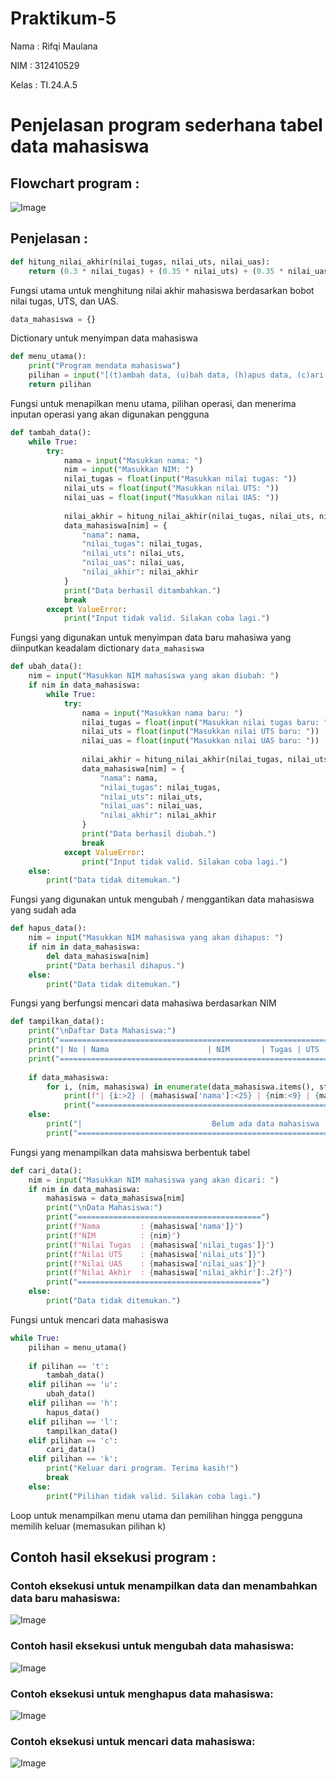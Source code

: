 # Praktikum-5

Nama : Rifqi Maulana

NIM : 312410529

Kelas : TI.24.A.5

# Penjelasan program sederhana tabel data mahasiswa

## Flowchart program :

![Image](https://github.com/Shikilukeki/Foto/blob/main/Flowchart%20mendata%20mahasiswa.png?raw=true)

## Penjelasan :

```python
def hitung_nilai_akhir(nilai_tugas, nilai_uts, nilai_uas):
    return (0.3 * nilai_tugas) + (0.35 * nilai_uts) + (0.35 * nilai_uas)

```
Fungsi utama untuk menghitung nilai akhir mahasiswa berdasarkan bobot nilai tugas, UTS, dan UAS.

```python
data_mahasiswa = {}

```
Dictionary untuk menyimpan data mahasiswa

```python
def menu_utama():
    print("Program mendata mahasiswa")
    pilihan = input("[(t)ambah data, (u)bah data, (h)apus data, (c)ari data, (l)ihat data, (k)eluar] : ")
    return pilihan
```
Fungsi untuk menapilkan menu utama, pilihan operasi, dan menerima inputan operasi yang akan digunakan pengguna

```python
def tambah_data():
    while True:
        try:
            nama = input("Masukkan nama: ")
            nim = input("Masukkan NIM: ")
            nilai_tugas = float(input("Masukkan nilai tugas: "))
            nilai_uts = float(input("Masukkan nilai UTS: "))
            nilai_uas = float(input("Masukkan nilai UAS: "))
            
            nilai_akhir = hitung_nilai_akhir(nilai_tugas, nilai_uts, nilai_uas)
            data_mahasiswa[nim] = {
                "nama": nama,
                "nilai_tugas": nilai_tugas,
                "nilai_uts": nilai_uts,
                "nilai_uas": nilai_uas,
                "nilai_akhir": nilai_akhir
            }
            print("Data berhasil ditambahkan.")
            break
        except ValueError:
            print("Input tidak valid. Silakan coba lagi.")

```
Fungsi yang digunakan untuk menyimpan data baru mahasiwa yang diinputkan keadalam dictionary ```data_mahasiswa```

```python
def ubah_data():
    nim = input("Masukkan NIM mahasiswa yang akan diubah: ")
    if nim in data_mahasiswa:
        while True:
            try:
                nama = input("Masukkan nama baru: ")
                nilai_tugas = float(input("Masukkan nilai tugas baru: "))
                nilai_uts = float(input("Masukkan nilai UTS baru: "))
                nilai_uas = float(input("Masukkan nilai UAS baru: "))
                
                nilai_akhir = hitung_nilai_akhir(nilai_tugas, nilai_uts, nilai_uas)
                data_mahasiswa[nim] = {
                    "nama": nama,
                    "nilai_tugas": nilai_tugas,
                    "nilai_uts": nilai_uts,
                    "nilai_uas": nilai_uas,
                    "nilai_akhir": nilai_akhir
                }
                print("Data berhasil diubah.")
                break
            except ValueError:
                print("Input tidak valid. Silakan coba lagi.")
    else:
        print("Data tidak ditemukan.")
```
Fungsi yang digunakan untuk mengubah / menggantikan data mahasiswa yang sudah ada

```python
def hapus_data():
    nim = input("Masukkan NIM mahasiswa yang akan dihapus: ")
    if nim in data_mahasiswa:
        del data_mahasiswa[nim]
        print("Data berhasil dihapus.")
    else:
        print("Data tidak ditemukan.")
```
Fungsi yang berfungsi mencari data mahasiwa berdasarkan NIM 

```python
def tampilkan_data():
    print("\nDaftar Data Mahasiswa:")
    print("==========================================================================================")
    print("| No | Nama                      | NIM       | Tugas | UTS   | UAS   | Akhir             |")
    print("==========================================================================================")
    
    if data_mahasiswa:
        for i, (nim, mahasiswa) in enumerate(data_mahasiswa.items(), start=1):
            print(f"| {i:>2} | {mahasiswa['nama']:<25} | {nim:<9} | {mahasiswa['nilai_tugas']:<5} | {mahasiswa['nilai_uts']:<5} | {mahasiswa['nilai_uas']:<5} | {mahasiswa['nilai_akhir']:<17.2f} |")
            print("==========================================================================================")
    else:
        print("|                             Belum ada data mahasiswa                                  |")
        print("==========================================================================================")
```
Fungsi yang menampilkan data mahsiswa berbentuk tabel

```python
def cari_data():
    nim = input("Masukkan NIM mahasiswa yang akan dicari: ")
    if nim in data_mahasiswa:
        mahasiswa = data_mahasiswa[nim]
        print("\nData Mahasiswa:")
        print("=========================================")
        print(f"Nama         : {mahasiswa['nama']}")
        print(f"NIM          : {nim}")
        print(f"Nilai Tugas  : {mahasiswa['nilai_tugas']}")
        print(f"Nilai UTS    : {mahasiswa['nilai_uts']}")
        print(f"Nilai UAS    : {mahasiswa['nilai_uas']}")
        print(f"Nilai Akhir  : {mahasiswa['nilai_akhir']:.2f}")
        print("=========================================")
    else:
        print("Data tidak ditemukan.")
```
Fungsi untuk mencari data mahasiswa

```python
while True:
    pilihan = menu_utama()
    
    if pilihan == 't':
        tambah_data()
    elif pilihan == 'u':
        ubah_data()
    elif pilihan == 'h':
        hapus_data()
    elif pilihan == 'l':
        tampilkan_data()
    elif pilihan == 'c':
        cari_data()
    elif pilihan == 'k':
        print("Keluar dari program. Terima kasih!")
        break
    else:
        print("Pilihan tidak valid. Silakan coba lagi.")
```

Loop untuk menampilkan menu utama dan pemilihan hingga pengguna memilih keluar (memasukan pilihan k)

## Contoh hasil eksekusi program :

### Contoh eksekusi untuk menampilkan data dan menambahkan data baru mahasiswa:
![Image](https://github.com/Shikilukeki/Foto/blob/main/Tambah%20dan%20Lihat%20data%20mahasiswa.png?raw=true)

### Contoh hasil eksekusi untuk mengubah data mahasiswa:
![Image](https://github.com/Shikilukeki/Foto/blob/main/Ubah%20data%20mahasiswa.png?raw=true)

### Contoh eksekusi untuk menghapus data mahasiswa:
![Image](https://github.com/Shikilukeki/Foto/blob/main/Hapus%20data%20mahasiswa.png?raw=true)

### Contoh eksekusi untuk mencari data mahasiswa:
![Image](https://github.com/Shikilukeki/Foto/blob/main/Cari%20data%20mahasiswa.png?raw=true)
